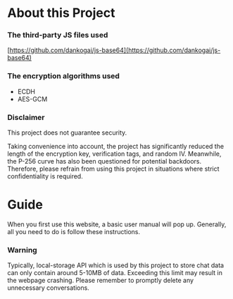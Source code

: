 # About this Project

### The third-party JS files used

[https://github.com/dankogai/js-base64](https://github.com/dankogai/js-base64)

### The encryption algorithms used

- ECDH
- AES-GCM

### Disclaimer

This project does not guarantee security.

Taking convenience into account, the project has significantly reduced the length of the encryption key, verification tags, and random IV.
Meanwhile, the P-256 curve has also been questioned for potential backdoors.
Therefore, please refrain from using this project in situations where strict confidentiality is required.

# Guide

When you first use this website, a basic user manual will pop up.
Generally, all you need to do is follow these instructions.

### Warning

Typically, local-storage API which is used by this project to store chat data can only contain around 5-10MB of data.
Exceeding this limit may result in the webpage crashing.
Please remember to promptly delete any unnecessary conversations.
